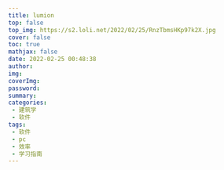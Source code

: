 ```yaml
---
title: lumion
top: false
top_img: https://s2.loli.net/2022/02/25/RnzTbmsHKp97k2X.jpg
cover: false
toc: true
mathjax: false
date: 2022-02-25 00:48:38
author:
img:
coverImg:
password:
summary:
categories:
 - 建筑学
 - 软件
tags:
 - 软件
 - pc
 - 效率
 - 学习指南
---
```


